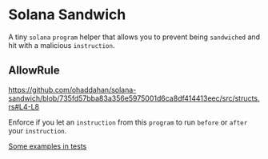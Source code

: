 # Solana Sandwich

A tiny `solana` `program` helper that allows you to prevent being `sandwiched` and hit with a malicious `instruction`.

## AllowRule

https://github.com/ohaddahan/solana-sandwich/blob/735fd57bba83a356e5975001d6ca8df414413eec/src/structs.rs#L4-L8

Enforce if you let an `instruction` from this `program` to run `before` or `after` your `instruction`.

[Some examples in tests](https://github.com/coral-xyz/anchor-by-example/blob/173e341825aa5731fdb6377dec5910503c84fa14/programs/sandwich/tests/sandwich.ts)
